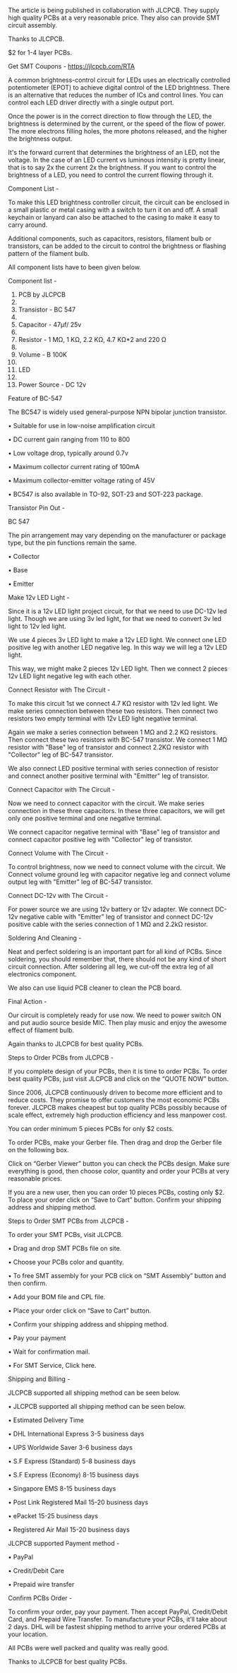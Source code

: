 The article is being published in collaboration with JLCPCB. They supply high quality PCBs at a very reasonable price. They also can provide SMT circuit assembly.

Thanks to JLCPCB.

$2 for 1-4 layer PCBs.

Get SMT Coupons - https://jlcpcb.com/RTA


A common brightness-control circuit for LEDs uses an electrically controlled potentiometer (EPOT) to achieve digital control of the LED brightness. There is an alternative that reduces the number of ICs and control lines. You can control each LED driver directly with a single output port.

Once the power is in the correct direction to flow through the LED, the brightness is determined by the current, or the speed of the flow of power. The more electrons filling holes, the more photons released, and the higher the brightness output.

It's the forward current that determines the brightness of an LED, not the voltage. In the case of an LED current vs luminous intensity is pretty linear, that is to say 2x the current 2x the brightness. If you want to control the brightness of a LED, you need to control the current flowing through it.


Component List - 

To make this LED brightness controller circuit, the circuit can be enclosed in a small plastic or metal casing with a switch to turn it on and off. A small keychain or lanyard can also be attached to the casing to make it easy to carry around.


Additional components, such as capacitors, resistors, filament bulb or transistors, can be added to the circuit to control the brightness or flashing pattern of the filament bulb.

All component lists have to been given below.

Component list - 

1. PCB by JLCPCB
2. 
3. Transistor - BC 547
4. 
5. Capacitor - 47µf/ 25v
6. 
7. Resistor - 1 MΩ, 1 KΩ, 2.2 KΩ, 4.7 KΩ*2 and 220 Ω
8. 
9. Volume - B 100K
10. 
11. LED
12. 
13. Power Source - DC 12v


Feature of BC-547 

The BC547 is widely used general-purpose NPN bipolar junction transistor.

•	Suitable for use in low-noise amplification circuit

•	DC current gain ranging from 110 to 800

•	Low voltage drop, typically around 0.7v

•	Maximum collector current rating of 100mA

•	Maximum collector-emitter voltage rating of 45V

•	BC547 is also available in TO-92, SOT-23 and SOT-223 package.


Transistor Pin Out - 

BC 547

The pin arrangement may vary depending on the manufacturer or package type, but the pin functions remain the same.

•	Collector

•	Base

•	Emitter


Make 12v LED Light - 

Since it is a 12v LED light project circuit, for that we need to use DC-12v led light. Though we are using 3v led light, for that we need to convert 3v led light to 12v led light.

We use 4 pieces 3v LED light to make a 12v LED light. We connect one LED positive leg with another LED negative leg. In this way we will leg a 12v LED light.

This way, we might make 2 pieces 12v LED light. Then we connect 2 pieces 12v LED light negative leg with each other.


Connect Resistor with The Circuit - 

To make this circuit 1st we connect 4.7 KΩ resistor with 12v led light. We make series connection between these two resistors. Then connect two resistors two empty terminal with 12v LED light negative terminal. 

Again we make a series connection between 1 MΩ and 2.2 KΩ resistors. Then connect these two resistors with BC-547 transistor. We connect 1 MΩ resistor with "Base" leg of transistor and connect 2.2KΩ resistor with "Collector" leg of BC-547 transistor.

We also connect LED positive terminal with series connection of resistor and connect another positive terminal with "Emitter" leg of transistor.

Connect Capacitor with The Circuit -

Now we need to connect capacitor with the circuit. We make series connection in these three capacitors. In these three capacitors, we will get only one positive terminal and one negative terminal.

We connect capacitor negative terminal with "Base" leg of transistor and connect capacitor positive leg with "Collector" leg of transistor.

Connect Volume with The Circuit -

To control brightness, now we need to connect volume with the circuit. We Connect volume ground leg with capacitor negative leg and connect volume output leg with "Emitter" leg of BC-547 transistor.

Connect DC-12v with The Circuit - 

For power source we are using 12v battery or 12v adapter. We connect DC-12v negative cable with "Emitter" leg of transistor and connect DC-12v positive cable with the series connection of 1 MΩ and 2.2kΩ resistor.

Soldering And Cleaning - 

Neat and perfect soldering is an important part for all kind of PCBs. Since soldering, you should remember that, there should not be any kind of short circuit connection. After soldering all leg, we cut-off the extra leg of all electronics component.

We also can use liquid PCB cleaner to clean the PCB board.


Final Action -

Our circuit is completely ready for use now. We need to power switch ON and put audio source beside MIC. Then play music and enjoy the awesome effect of filament bulb. 

Again thanks to JLCPCB for best quality PCBs.


Steps to Order PCBs from JLCPCB -

If you complete design of your PCBs, then it is time to order PCBs. To order best quality PCBs, just visit JLCPCB and click on the “QUOTE NOW” button.

Since 2006, JLCPCB continuously driven to become more efficient and to reduce costs. They promise to offer customers the most economic PCBs forever. JLCPCB makes cheapest but top quality PCBs possibly because of scale effect, extremely high production efficiency and less manpower cost.

You can order minimum 5 pieces PCBs for only $2 costs.

To order PCBs, make your Gerber file. Then drag and drop the Gerber file on the following box.

Click on “Gerber Viewer” button you can check the PCBs design. Make sure everything is good, then choose color, quantity and order your PCBs at very reasonable prices.

If you are a new user, then you can order 10 pieces PCBs, costing only $2. To place your order click on “Save to Cart”  button. Confirm your shipping address and shipping method.

Steps to Order SMT PCBs from JLCPCB - 


To order your SMT PCBs, visit JLCPCB.

•	Drag and drop SMT PCBs file on site.

•	Choose your PCBs color and quantity.

•	To free SMT assembly for your PCB click on “SMT Assembly” button and then confirm.

•	Add your BOM file and CPL file.

•	Place your order click on “Save to Cart” button.

•	Confirm your shipping address and shipping method.

•	Pay your payment

•	Wait for confirmation mail.

•	For SMT Service, Click here.


Shipping and Billing - 

JLCPCB supported all shipping method can be seen below.

•	JLCPCB supported all shipping method can be seen below.

•	Estimated Delivery Time

•	DHL International Express 3-5 business days

•	UPS Worldwide Saver 3-6 business days

•	S.F Express (Standard) 5-8 business days

•	S.F Express (Economy) 8-15 business days

•	Singapore EMS 8-15 business days

•	Post Link Registered Mail 15-20 business days

•	ePacket 15-25 business days

•	Registered Air Mail 15-20 business days


JLCPCB supported Payment method - 

•	PayPal

•	Credit/Debit Care

•	Prepaid wire transfer


Confirm PCBs Order -

To confirm your order, pay your payment. Then accept PayPal, Credit/Debit Card, and Prepaid Wire Transfer. To manufacture your PCBs, it’ll take about 2 days. DHL will be fastest shipping method to arrive your ordered PCBs at your location.

All PCBs were well packed and quality was really good.

Thanks to JLCPCB for best quality PCBs.

